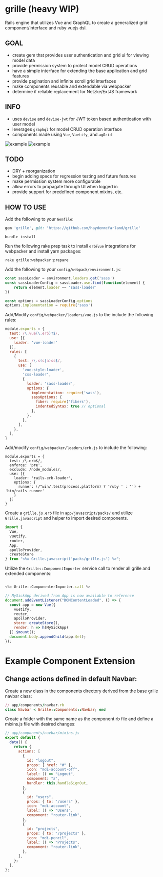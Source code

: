 # grille (heavy WIP)

Rails engine that utilizes Vue and GraphQL to create a generalized grid component/interface and ruby vuejs dsl.

## GOAL

- create gem that provides user authentication and grid ui for viewing model data
- provide permission system to protect model CRUD operations
- have a simple interface for extending the base application and grid features
- provide pagination and infinite scroll grid interfaces
- make components reusable and extendable via webpacker
- determine if reliable replacement for Netzke/ExtJS framework

## INFO

- uses `devise` and `devise-jwt` for JWT token based authentication with user model
- leverages `graphql` for model CRUD operation interface
- components made using `Vue`, `Vuetify`, and `agGrid`

![example](https://github.com/haydenmcfarland/assets/blob/master/images/grille.gif?raw=true)
![example](https://github.com/haydenmcfarland/assets/blob/master/images/grille_simple_auth.gif?raw=true)


## TODO

- DRY + reorganization
- begin adding specs for regression testing and future features
- make permission system more configurable
- allow errors to propagate through UI when logged in
- provide support for predefined component mixins, etc.

## HOW TO USE

Add the following to your `Gemfile`:

``` ruby
gem 'grille', git: 'https://github.com/haydenmcfarland/grille'
```

```
bundle install
```

Run the following rake prep task to install `erb`/`vue` integrations for
webpacker and install yarn packages:

```
rake grille:webpacker:prepare
```
Add the following to your `config/webpack/environment.js`:

```javascript
const sassLoader = environment.loaders.get('sass')
const sassLoaderConfig = sassLoader.use.find(function(element) {
    return element.loader == 'sass-loader'
})

const options = sassLoaderConfig.options
options.implementation = require('sass')
```

Add/Modify `config/webpacker/loaders/vue.js` to the include the following rules:

```javascript
module.exports = {
  test: /\.vue(\.erb)?$/,
  use: [{
    loader: 'vue-loader'
  }],
  rules: [
    {
      test: /\.s(c|a)ss$/,
      use: [
        'vue-style-loader',
        'css-loader',
        {
          loader: 'sass-loader',
          options: {
            implementation: require('sass'),
            sassOptions: {
              fiber: require('fibers'),
              indentedSyntax: true // optional
            },
          },
        },
      ],
    },
  ],
}
```
Add/modify `config/webpacker/loaders/erb.js` to include the following:

```
module.exports = {
  test: /\.erb$/,
  enforce: 'pre',
  exclude: /node_modules/,
  use: [{
    loader: 'rails-erb-loader',
    options: {
      runner: (/^win/.test(process.platform) ? 'ruby ' : '') + 'bin/rails runner'
    }
  }]
}
```

Create a `grille.js.erb` file in `app/javascript/packs/` and utilize
`Grille.javascript` and helper to import desired components.

```javascript
import {
  Vue,
  vuetify,
  router,
  App,
  apolloProvider,
  createStore
} from "<%= Grille.javascript('packs/grille.js') %>";
```

Utilize the `Grille::ComponentImporter` service call to render all grille and extended components:
```javascript

<%= Grille::ComponenterImporter.call %>

// MySickApp derived from App is now available to reference
document.addEventListener("DOMContentLoaded", () => {
  const app = new Vue({
    vuetify,
    router,
    apolloProvider,
    store: createStore(),
    render: h => h(MySickApp)
  }).$mount();
  document.body.appendChild(app.$el);
});
```
# Example Component Extension

## Change actions defined in default Navbar:

Create a new class in the components directory derived from the base grille navbar class:

```ruby
// app/components/navbar.rb
class Navbar < Grille::Components::Navbar; end
```

Create a folder with the same name as the component rb file and define a mixins.js file with desired changes:
```javascript
// app/components/navbar/mixins.js
export default {
  data() {
    return {
      actions: [
        {
          id: "logout",
          props: { href: "#" },
          icon: "mdi-account-off",
          label: () => "Logout",
          component: "a",
          handler: this.handleSignOut,
        },
        {
          id: "users",
          props: { to: "/users" },
          icon: "mdi-account",
          label: () => "Users",
          component: "router-link",
        },
        {
          id: "projects",
          props: { to: "/projects" },
          icon: "mdi-pencil",
          label: () => "Projects",
          component: "router-link",
        },
      ],
    };
  },
};
```
